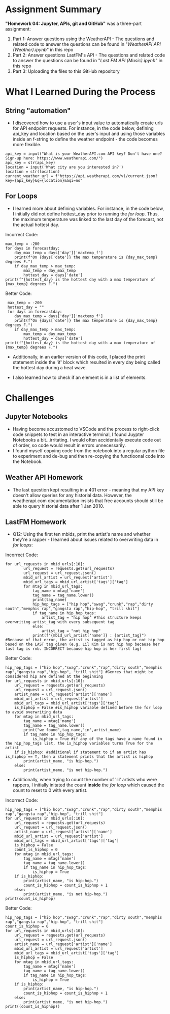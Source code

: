 # Assignment Summary
**"Homework 04: Jupyter, APIs, git and GitHub"** was a three-part assignment:
1. Part 1: Answer questions using the WeatherAPI
        - The questions and related code to answer the questions can be found in "*WeatherAPI API (Weather).ipynb*" in this repo
2. Part 2: Answer questions LastFM's API
        - The questions and related code to answer the questions can be found in "*Last FM API (Music).ipynb*" in this repo
3. Part 3: Uploading the files to this GitHub repository
 
# What I Learned During the Process

## String "automation"
 - I discovered how to use a user's input value to automatically create urls for API endpoint requests. For instance, in the code below, defining api_key and location based on the user's input and using those variables inside an f-string to define the weather endpoint - the code becomes more flexible.
 
```
api_key = input("What is your WeatherAPI.com API key? Don't have one? Sign-up here: https://www.weatherapi.com/")
api_key = str(api_key)
location = input('What city are you interested in?')
location = str(location)
current_weather_url = f"https://api.weatherapi.com/v1/current.json?key={api_key}&q={location}&aqi=no"
```
 
## For Loops
 - I learned more about defining variables. For instance, in the code below, I initially did not define hottest_day prior to running the *for loop*. Thus, the maximum temperature was linked to the last day of the forecast, not the actual hottest day.
    
Incorrect Code:

```
max_temp = -200
for days in forecastday:
    day_max_temp = days['day']['maxtemp_f']
    print(f"On {days['date']} the max temperature is {day_max_temp} degrees F.")
    if day_max_temp > max_temp:
        max_temp = day_max_temp
        hottest_day = days['date']
print(f"{hottest_day} is the hottest day with a max temperature of {max_temp} degrees F.") 
```
  
Better Code:

```
 max_temp = -200
 hottest_day = ""
 for days in forecastday:
    day_max_temp = days['day']['maxtemp_f']
    print(f"On {days['date']} the max temperature is {day_max_temp} degrees F.")
    if day_max_temp > max_temp:
        max_temp = day_max_temp
        hottest_day = days['date']
print(f"{hottest_day} is the hottest day with a max temperature of {max_temp} degrees F.") 
```

- Additionally, in an earlier version of this code, I placed the print statement inside the 'if' block which resulted in every day being called the hottest day during a heat wave.

- I also learned how to check if an element is in a list of elements.

# Challenges

## Jupyter Notebooks

- Having become accustomed to VSCode and the process to right-click code snippets to test in an interactive terminal, I found Juypter Notebooks a bit...irritating. I would often accidentally execute code out of order, so code would result in errors unnecessarily. 
- I found myself copying code from the notebook into a regular python file to experiment and de-bug and then re-copying the functioonal code into the Notebook. 
    
## Weather API Homework
- The last question kept resulting in a 401 error - meaning that my API key doesn't allow queries for any historial data. However, the weatherapi.com documentation insists that free accounts should still be able to query historial data after 1 Jan 2010.

## LastFM Homework
- Q12: Using the first ten mbids, print the artist's name and whether they're a rapper
        - I learned about issues related to overwriting data in *for loops*:

Incorrect Code:
```
for url_requests in mbid_urls[:10]:
        url_request = requests.get(url_requests)
        url_request = url_request.json()
        mbid_url_artist = url_request['artist']
        mbid_url_tags = mbid_url_artist['tags']['tag']
        for mtag in mbid_url_tags:
            tag_name = mtag['name']
            tag_name = tag_name.lower()
            print(tag_name)
            hip_hop_tags = ["hip hop","swag","crunk","rap","dirty south","memphis rap","gangsta rap","hip-hop", "trill shit"]
            if tag_name in hip_hop_tags:
                artist_tag = "hip hop" #This structure keeps overwriting artist_tag with every subsequent tag
            else:
                artist_tag = "not hip hop"
            print(f"{mbid_url_artist['name']} : {artist_tag}") #Because of that error, the artist is tagged as hip hop or not hip hop based on the LAST tag given (e.g. Lil Kim is not hip hop because her last tag is rnb. INCORRECT because hip hop is her first tag)
```
Better Code:

```
hip_hop_tags = ["hip hop","swag","crunk","rap","dirty south","memphis rap","gangsta rap","hip-hop", "trill shit"] #Genres that might be considered hip are defined at the beginning
for url_requests in mbid_urls[:10]:
    url_request = requests.get(url_requests)
    url_request = url_request.json()
    artist_name = url_request['artist']['name']
    mbid_url_artist = url_request['artist']
    mbid_url_tags = mbid_url_artist['tags']['tag']
    is_hiphop = False #is_hiphop variable defined before the for loop to avoid overwriting data
    for mtag in mbid_url_tags:
        tag_name = mtag['name']
        tag_name = tag_name.lower()
        print("we found",tag_name,'in',artist_name)
        if tag_name in hip_hop_tags:
            is_hiphop = True #if any of the tags have a name found in the hip_hop_tags list, the is_hiphop variables turns True for the artist
    if is_hiphop: #additional if statement to if an artist has is_hiphop == T, then a statement prints that the artist is hiphop
        print(artist_name, "is hip-hop.")
    else:
        print(artist_name, "is not hip-hop.")
```
- Additionally, when trying to count the number of 'lil' artists who were rappers, I initially initated the count **inside** the *for loop* which caused the count to reset to 0 with every artist.

Incorrect Code:

```
hip_hop_tags = ["hip hop","swag","crunk","rap","dirty south","memphis rap","gangsta rap","hip-hop", "trill shit"]
for url_requests in mbid_urls[:10]:
    url_request = requests.get(url_requests)
    url_request = url_request.json()
    artist_name = url_request['artist']['name']
    mbid_url_artist = url_request['artist']
    mbid_url_tags = mbid_url_artist['tags']['tag']
    is_hiphop = False
    count_is_hiphop = 0
    for mtag in mbid_url_tags:
        tag_name = mtag['name']
        tag_name = tag_name.lower()
        if tag_name in hip_hop_tags:
            is_hiphop = True
    if is_hiphop:
        print(artist_name, "is hip-hop.")
        count_is_hiphop = count_is_hiphop + 1
    else:
        print(artist_name, "is not hip-hop.")
print(count_is_hiphop)
```

Better Code:

```
hip_hop_tags = ["hip hop","swag","crunk","rap","dirty south","memphis rap","gangsta rap","hip-hop", "trill shit"]
count_is_hiphop = 0
for url_requests in mbid_urls[:10]:
    url_request = requests.get(url_requests)
    url_request = url_request.json()
    artist_name = url_request['artist']['name']
    mbid_url_artist = url_request['artist']
    mbid_url_tags = mbid_url_artist['tags']['tag']
    is_hiphop = False
    for mtag in mbid_url_tags:
        tag_name = mtag['name']
        tag_name = tag_name.lower()
        if tag_name in hip_hop_tags:
            is_hiphop = True
    if is_hiphop:
        print(artist_name, "is hip-hop.")
        count_is_hiphop = count_is_hiphop + 1
    else:
        print(artist_name, "is not hip-hop.")
print((count_is_hiphop))
```

